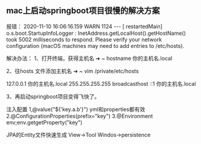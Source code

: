 ## mac上启动springboot项目很慢的解决方案

报错：
2020-11-10 16:06:16.159  WARN 1124 --- [  restartedMain] o.s.boot.StartupInfoLogger        : InetAddress.getLocalHost().getHostName() took 5002 milliseconds to respond. Please verify your network configuration (macOS machines may need to add entries to /etc/hosts).

解决办法：
1、打开终端，获得主机名
➜  ~ hostname
 你的主机名.local

 2、往hosts 文件添加主机名
➜  ~ vim  /private/etc/hosts  

127.0.0.1    你的主机名.local
255.255.255.255 broadcasthost
::1       你的主机名.local

3、再启动springboot项目变得飞快了。


注入配置
1,@value("${'key.a.b'}") yml和properties都有效
2.@ConfigurationProperties(prefix="key")
3.@Environment env;env.getgetProperty("key")

JPA的Entity文件快速生成
View->Tool Windos->persistence





